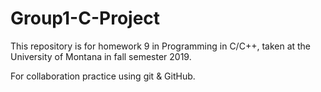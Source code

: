 # Group1-C-Project
This repository is for homework 9 in Programming in C/C++, taken at the University of Montana in fall semester 2019.

For collaboration practice using git & GitHub.
